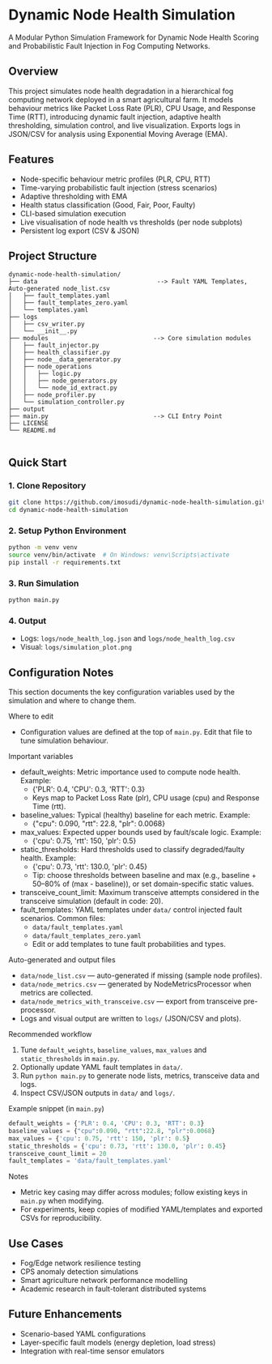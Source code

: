 # Dynamic Node Health Simulation

A Modular Python Simulation Framework for Dynamic Node Health Scoring and Probabilistic Fault Injection in Fog Computing Networks. 

## Overview
This project simulates node health degradation in a hierarchical fog computing network deployed in a smart agricultural farm. It models behaviour metrics like Packet Loss Rate (PLR), CPU Usage, and Response Time (RTT), introducing dynamic fault injection, adaptive health thresholding, simulation control, and live visualization. Exports logs in JSON/CSV for analysis using Exponential Moving Average (EMA). 

## Features
- Node-specific behaviour metric profiles (PLR, CPU, RTT)
- Time-varying probabilistic fault injection (stress scenarios)
- Adaptive thresholding with EMA
- Health status classification (Good, Fair, Poor, Faulty)
- CLI-based simulation execution
- Live visualisation of node health vs thresholds (per node subplots)
- Persistent log export (CSV & JSON)

## Project Structure
```
dynamic-node-health-simulation/
├── data                                 --> Fault YAML Templates, Auto-generated node_list.csv
│   ├── fault_templates.yaml
│   ├── fault_templates_zero.yaml
│   └── templates.yaml
├── logs
│   ├── csv_writer.py
│   └── __init__.py
├── modules                             --> Core simulation modules
│   ├── fault_injector.py
│   ├── health_classifier.py
│   ├── node__data_generator.py
│   ├── node_operations
│   │   ├── logic.py
│   │   ├── node_generators.py
│   │   └── node_id_extract.py
│   ├── node_profiler.py
│   └── simulation_controller.py
├── output
├── main.py                             --> CLI Entry Point
├── LICENSE
└── README.md


```

## Quick Start

### 1. Clone Repository
```bash
git clone https://github.com/imosudi/dynamic-node-health-simulation.git
cd dynamic-node-health-simulation
```

### 2. Setup Python Environment
```bash
python -m venv venv
source venv/bin/activate  # On Windows: venv\Scripts\activate
pip install -r requirements.txt
```

### 3. Run Simulation
```bash
python main.py
```

### 4. Output
- Logs: `logs/node_health_log.json` and `logs/node_health_log.csv`
- Visual: `logs/simulation_plot.png`

## Configuration Notes

This section documents the key configuration variables used by the simulation and where to change them.

Where to edit
- Configuration values are defined at the top of `main.py`. Edit that file to tune simulation behaviour.

Important variables
- default_weights: Metric importance used to compute node health. Example:
  - {'PLR': 0.4, 'CPU': 0.3, 'RTT': 0.3}
  - Keys map to Packet Loss Rate (plr), CPU usage (cpu) and Response Time (rtt).
- baseline_values: Typical (healthy) baseline for each metric. Example:
  - {"cpu": 0.090, "rtt": 22.8, "plr": 0.0068}
- max_values: Expected upper bounds used by fault/scale logic. Example:
  - {'cpu': 0.75, 'rtt': 150, 'plr': 0.5}
- static_thresholds: Hard thresholds used to classify degraded/faulty health. Example:
  - {'cpu': 0.73, 'rtt': 130.0, 'plr': 0.45}
  - Tip: choose thresholds between baseline and max (e.g., baseline + 50–80% of (max - baseline)), or set domain-specific static values.
- transceive_count_limit: Maximum transceive attempts considered in the transceive simulation (default in code: 20).
- fault_templates: YAML templates under `data/` control injected fault scenarios. Common files:
  - `data/fault_templates.yaml`
  - `data/fault_templates_zero.yaml`
  - Edit or add templates to tune fault probabilities and types.

Auto-generated and output files
- `data/node_list.csv` — auto-generated if missing (sample node profiles).
- `data/node_metrics.csv` — generated by NodeMetricsProcessor when metrics are collected.
- `data/node_metrics_with_transceive.csv` — export from transceive pre-processor.
- Logs and visual output are written to `logs/` (JSON/CSV and plots).

Recommended workflow
1. Tune `default_weights`, `baseline_values`, `max_values` and `static_thresholds` in `main.py`.
2. Optionally update YAML fault templates in `data/`.
3. Run `python main.py` to generate node lists, metrics, transceive data and logs.
4. Inspect CSV/JSON outputs in `data/` and `logs/`.

Example snippet (in `main.py`)
```python
default_weights = {'PLR': 0.4, 'CPU': 0.3, 'RTT': 0.3}
baseline_values = {"cpu":0.090, "rtt":22.8, "plr":0.0068}
max_values = {'cpu': 0.75, 'rtt': 150, 'plr': 0.5}
static_thresholds = {'cpu': 0.73, 'rtt': 130.0, 'plr': 0.45}
transceive_count_limit = 20
fault_templates = 'data/fault_templates.yaml'
```

Notes
- Metric key casing may differ across modules; follow existing keys in `main.py` when modifying.
- For experiments, keep copies of modified YAML/templates and exported CSVs for reproducibility.


## Use Cases
- Fog/Edge network resilience testing
- CPS anomaly detection simulations
- Smart agriculture network performance modelling
- Academic research in fault-tolerant distributed systems

## Future Enhancements
- Scenario-based YAML configurations
- Layer-specific fault models (energy depletion, load stress)
- Integration with real-time sensor emulators
